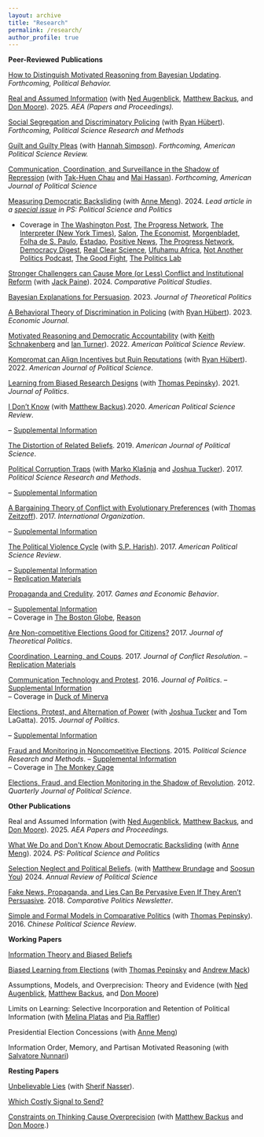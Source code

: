 ```yaml
---
layout: archive
title: "Research"
permalink: /research/
author_profile: true
---
```


**Peer-Reviewed**  **Publications**

[How to Distinguish Motivated Reasoning from Bayesian Updating](https://link.springer.com/article/10.1007/s11109-024-09999-7). _Forthcoming, Political Behavior._

[Real and Assumed Information](https://www.aeaweb.org/articles?id=10.1257/pandp.20251109) (with [Ned Augenblick](https://haas.berkeley.edu/faculty/augenblick-ned/), [Matthew Backus](https://mbackus.github.io/), and [Don Moore](http://learnmoore.org/about.html)). 2025. _AEA (Papers and Proceedings)._

[Social Segregation and Discriminatory Policing](https://core-prod.cambridgecore.org/core/journals/political-science-research-and-methods/article/social-segregation-intergroup-contact-and-discriminatory-policing/313EE3D8E8901CC844091796BF0E81E1)  (with  [Ryan Hübert](https://ryanhubert.com/)). _Forthcoming, Political Science Research and Methods_

[Guilt and Guilty Pleas](https://www.cambridge.org/core/journals/american-political-science-review/article/guilt-and-guilty-pleas/4130613FB4184605B237095630EF99F8) (with [Hannah Simpson](http://www.hannahksimpson.com/)). _Forthcoming, American Political Science Review._

[Communication, Coordination, and Surveillance in the Shadow of Repression](https://onlinelibrary.wiley.com/doi/full/10.1111/ajps.12904) (with [Tak-Huen Chau](https://www.thchau.net/) and [Mai Hassan](https://maihassan.mit.edu/)). _Forthcoming, American Journal of Political Science_

[Measuring Democratic Backsliding](https://osf.io/n32zk/) (with [Anne Meng](http://www.annemeng.com/)). 2024. _Lead article in a [special issue](https://www.cambridge.org/core/journals/ps-political-science-and-politics/special-collections/democratic-backsliding) in PS: Political Science and Politics_
- Coverage in [The Washington Post](https://wapo.st/3jUZ3Mm), [The Progress Network](https://theprogressnetwork.org/global-democratic-stability/), [The Interpreter (New York Times)](https://messaging-custom-newsletters.nytimes.com/template/oakv2?campaign_id=30&emc=edit_int_20230127&instance_id=83793&nl=the-interpreter&productCode=INT&regi_id=59763053&segment_id=123662&te=1&uri=nyt%3A%2F%2Fnewsletter%2F858ef62f-562c-5527-95ab-4b24e1bfc5e4&user_id=13dfd9334e1e15ec720dfd71e972a433), [Salon](https://www.salon.com/2023/03/25/is-democracy-starting-to-turn-the-tide-around-the-world-a-new-report-says-just-maybe/), [The Economist](https://www.economist.com/interactive/graphic-detail/2023/09/12/democratic-backsliding-seems-real-even-if-it-is-hard-to-measure), [Morgenbladet](https://www.morgenbladet.no/ideer/2023/02/03/joss-demokratiet-forvitrer-visst-ikke-likevel/), [Folha de S. Paulo](https://www1.folha.uol.com.br/mundo/2023/02/democracia-no-mundo-esta-estavel-nao-em-declinio-sugere-novo-estudo.shtml), [Estadao](https://www.estadao.com.br/politica/gestao-politica-e-sociedade/retrocesso-democratico-global-sobre-conceitos-e-mensuracoes-adequadas/), [Positive News](https://www.positive.news/society/politics/populism-appears-to-be-falling-out-of-favour-for-now/), [The Progress Network](https://theprogressnetwork.org/global-democratic-stability/), [Democracy Digest](https://www.demdigest.org/breaking-news-democracy-more-resilient-than-expected/), [Real Clear Science](https://www.realclearscience.com/articles/2023/01/27/actually_global_democracy_isnt_in_decline_878081.html), [Ufuhamu Africa](https://open.spotify.com/episode/3kqM9Cgjgcd4xUMYZ93t4F?si=q3rNoFhwSiKen7zzFCzskw), [Not Another Politics Podcast](https://effectivegov.uchicago.edu/podcast/are-we-in-a-period-of-global-democratic-decline), [The Good Fight](https://podcasts.apple.com/us/podcast/is-democracy-more-resilient-than-we-think/id1198765424?i=1000623514630), [The Politics Lab](https://www.thepoliticslab.com/episodes/124)



[Stronger Challengers can Cause More (or Less) Conflict and Institutional Reform](https://journals.sagepub.com/doi/abs/10.1177/00104140231169031) (with [Jack Paine](http://www.jackpaine.com/)). 2024. _Comparative Political Studies_.

[Bayesian Explanations for Persuasion](https://journals.sagepub.com/doi/10.1177/09516298231185060). 2023. _Journal of Theoretical Politics_


[A Behavioral Theory of Discrimination in Policing](https://academic.oup.com/ej/article-abstract/133/655/2828/7208011?redirectedFrom=fulltext)  (with  [Ryan Hübert](https://ryanhubert.com/)).  2023. _Economic Journal_.




[Motivated Reasoning and Democratic Accountability](https://osf.io/preprints/socarxiv/esfy6/)  (with  [Keith Schnakenberg](http://keith-schnakenberg.com/)  and  [Ian Turner](http://www.ianrturner.com/)). 2022.  _American Political Science Review_.

[Kompromat can Align Incentives but Ruin Reputations](https://anthlittle.github.io/files/hubert-little-kompromat.pdf)  (with  [Ryan Hübert](https://ryanhubert.com/)).  2022. _American Journal of Political Science_.

[Learning from Biased Research Designs](https://anthlittle.github.io/files/learningfromobservation.pdf)  (with  [Thomas Pepinsky](http://tompepinsky.com/)). 2021.  _Journal of Politics_.

[I Don’t Know](https://anthlittle.github.io/files/i_dont_know.pdf)  (with  [Matthew Backus](https://mbackus.github.io/)).2020.  _American Political Science Review_. 

–  [Supplemental Information](https://anthlittle.github.io/files/idk_apsr_appendix_final.pdf)

[The Distortion of Related Beliefs](https://anthlittle.github.io/files/little_drb_web.pdf). 2019.  _American Journal of Political Science_. 

[Political Corruption Traps](https://anthlittle.github.io/files/pct_web.pdf)  (with  [Marko Klašnja](http://markoklasnja.com/)  and  [Joshua Tucker](https://as.nyu.edu/content/nyu-as/as/faculty/joshua-tucker.html)). 2017.  _Political Science Research and Methods_. 

–  [Supplemental Information](https://anthlittle.github.io/files/pct_appendix.pdf)

[A Bargaining Theory of Conflict with Evolutionary Preferences](https://anthlittle.github.io/files/little_zeitzoff_btcep_web.pdf)  (with  [Thomas Zeitzoff](http://www.zeitzoff.com/)). 2017.  _International Organization_. 

–  [Supplemental Information](https://anthlittle.github.io/files/btcep_appendix.pdf)

[The Political Violence Cycle](https://anthlittle.github.io/files/pvc_web.pdf)  (with  [S.P. Harish](https://harishsp01.github.io/)). 2017.  _American Political Science Review_.

–  [Supplemental Information](https://anthlittle.github.io/files/pvc_appendix_published.pdf)  
–  [Replication Materials](https://dataverse.harvard.edu/dataset.xhtml?persistentId=doi:10.7910/DVN/GA0X38)

[Propaganda and Credulity](https://anthlittle.github.io/files/little_propagandacredulity_web.pdf). 2017.  _Games and Economic Behavior_.

–  [Supplemental Information](https://anthlittle.github.io/files/pc_appendix_published.pdf)  
– Coverage in  [The Boston Globe](https://www.bostonglobe.com/ideas/2015/09/23/why-believe-big-lie/Lz944nG8NupSZEcIQ9KthK/story.html),  [Reason](https://reason.com/2017/02/24/trump-propaganda-and-credulity/)

[Are Non-competitive Elections Good for Citizens?](https://anthlittle.github.io/files/little_whyandwelfare_web.pdf)  2017.  _Journal of Theoretical Politics_.

[Coordination, Learning, and Coups](https://anthlittle.github.io/files/jcr_published.pdf). 2017.  _Journal of Conflict Resolution_.
–  [Replication Materials](https://anthlittle.github.io/files/clc_rep.zip)

[Communication Technology and Protest](https://anthlittle.github.io/files/little_infoaction_web.pdf). 2016.  _Journal of Politics_.
–  [Supplemental Information](https://anthlittle.github.io/files/infoaction_jop_final_appendix.pdf)  
– Coverage in  [Duck of Minerva](http://duckofminerva.com/2014/04/social-media-and-protests-2.html)

[Elections, Protest, and Alternation of Power](https://anthlittle.github.io/files/protestalternation_web.pdf)  (with  [Joshua Tucker](https://as.nyu.edu/content/nyu-as/as/faculty/joshua-tucker.html)  and Tom LaGatta). 2015.  _Journal of Politics_. 

–  [Supplemental Information](https://anthlittle.github.io/files/protestalternation_supplemental.pdf)

[Fraud and Monitoring in Noncompetitive Elections](https://anthlittle.github.io/files/little_fmne_web.pdf). 2015.  _Political Science Research and Methods_. 
–  [Supplemental Information](https://anthlittle.github.io/files/fmne_supp.pdf)  
– Coverage in  [The Monkey Cage](http://themonkeycage.org/2012/03/why-did-the-russian-government-install-webcams-in-polling-stations/)

[Elections, Fraud, and Election Monitoring in the Shadow of Revolution](https://anthlittle.github.io/files/little_ggelec_web.pdf). 2012.  _Quarterly Journal of Political Science_.

**Other Publications**

Real and Assumed Information (with [Ned Augenblick](https://haas.berkeley.edu/faculty/augenblick-ned/), [Matthew Backus](https://mbackus.github.io/), and [Don Moore](http://learnmoore.org/about.html)). 2025. _AEA Papers and Proceedings._

[What We Do and Don't Know About Democratic Backsliding](https://anthlittle.github.io/files/little_meng_psreply.pdf) (with [Anne Meng](http://www.annemeng.com/)). 2024. _PS: Political Science and Politics_

[Selection Neglect and Political Beliefs](https://anthlittle.github.io/files/sn_arps.pdf).  (with [Matthew Brundage](https://polisci.berkeley.edu/people/person/matthew-brundage) and [Soosun You](https://polisci.berkeley.edu/people/person/soo-you)) 2024. _Annual Review of Political Science_

[Fake News, Propaganda, and Lies Can Be Pervasive Even If They Aren’t Persuasive](https://anthlittle.github.io/files/little_fakenews_cp.pdf). 2018.  _Comparative Politics Newsletter_.

[Simple and Formal Models in Comparative Politics](https://anthlittle.github.io/files/cpformal_web.pdf)  (with  [Thomas Pepinsky](http://tompepinsky.com/)). 2016.  _Chinese Political Science Review_.

**Working Papers**

[Information Theory and Biased Beliefs](https://osf.io/preprints/osf/vfqy2)

[Biased Learning from Elections](https://osf.io/q9zpm/) (with [Thomas Pepinsky](http://tompepinsky.com/) and [Andrew Mack](https://sites.google.com/site/aemack315/))

Assumptions, Models, and Overprecision: Theory and Evidence (with [Ned Augenblick](https://haas.berkeley.edu/faculty/augenblick-ned/), [Matthew Backus](https://mbackus.github.io/), and [Don Moore](http://learnmoore.org/about.html))

Limits on Learning: Selective Incorporation and Retention of Political Information (with [Melina Platas](https://melinaplatas.com/) and [Pia Raffler](https://piaraffler.com/))

Presidential Election Concessions (with [Anne Meng](http://www.annemeng.com/))

Information Order, Memory, and Partisan Motivated Reasoning (with [Salvatore Nunnari](https://snunnari.github.io/))

**Resting Papers**

[Unbelievable Lies](https://anthlittle.github.io/files/unbelievable_web.pdf)  (with  [Sherif Nasser](https://dyson.cornell.edu/people/sherif-nasser)).

[Which Costly Signal to Send?](https://osf.io/2awr5)

[Constraints on Thinking Cause Overprecision](https://psyarxiv.com/evcx2/)  (with  [Matthew Backus](https://mbackus.github.io/)  and  [Don Moore](http://learnmoore.org/about.html).)